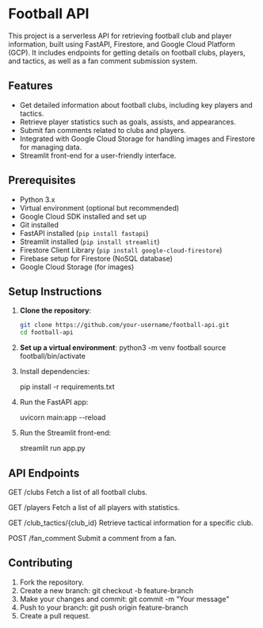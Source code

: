 # Football API

This project is a serverless API for retrieving football club and player information, built using FastAPI, Firestore, and Google Cloud Platform (GCP). It includes endpoints for getting details on football clubs, players, and tactics, as well as a fan comment submission system.

## Features
- Get detailed information about football clubs, including key players and tactics.
- Retrieve player statistics such as goals, assists, and appearances.
- Submit fan comments related to clubs and players.
- Integrated with Google Cloud Storage for handling images and Firestore for managing data.
- Streamlit front-end for a user-friendly interface.

## Prerequisites

- Python 3.x
- Virtual environment (optional but recommended)
- Google Cloud SDK installed and set up
- Git installed
- FastAPI installed (`pip install fastapi`)
- Streamlit installed (`pip install streamlit`)
- Firestore Client Library (`pip install google-cloud-firestore`)
- Firebase setup for Firestore (NoSQL database)
- Google Cloud Storage (for images)

## Setup Instructions

1. **Clone the repository**:
   ```bash
   git clone https://github.com/your-username/football-api.git
   cd football-api

2. **Set up a virtual environment**:
   python3 -m venv football
   source football/bin/activate

3. Install dependencies:

	pip install -r requirements.txt

4. Run the FastAPI app:

   uvicorn main:app --reload

5. Run the Streamlit front-end:

   streamlit run app.py


## API Endpoints
 
GET /clubs
Fetch a list of all football clubs.

GET /players
Fetch a list of all players with statistics.

GET /club_tactics/{club_id}
Retrieve tactical information for a specific club.

POST /fan_comment
Submit a comment from a fan.


## Contributing

1. Fork the repository.
2. Create a new branch:
	git checkout -b feature-branch
3. Make your changes and commit:
	git commit -m "Your message"
4. Push to your branch:
	git push origin feature-branch
5. Create a pull request.
